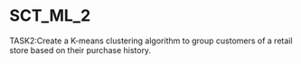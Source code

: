 # SCT_ML_2
TASK2:Create a K-means clustering algorithm to group customers of a retail store based on their purchase history.
